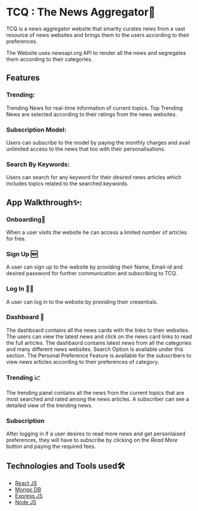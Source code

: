 # TCQ : The News Aggregator📰

TCQ is a news aggregator website that smartly curates news from a vast resource of news websites and brings them to the users according to their preferences.

The Website uses newsapi.org API to render all the news and segregates them according to their categories.

## Features
### Trending:
Trending News for real-time information of current topics. Top Trending News are selected according to their ratings from the news websites.
### Subscription Model:
Users can subscribe to the model by paying the monthly charges and avail unlimited access to the news that too with their personalisations.
### Search By Keywords:
Users can search for any keyword for their desired news articles which includes topics related to the searched keywords.

## App Walkthrough✨:
### Onboarding👋
When a user visits the website he can access a limited number of articles for free.

### Sign Up 🆕
A user can sign up to the website by providing their Name, Email-id and desired password for further communication and subscribing to TCQ.

### Log In 👨‍💻
A user can log in to the website by providing their cresentials.

### Dashboard 📑
The dashboard contains all the news cards with the links to their websites.
The users can view the latest news and click on the news card links to read the full articles.
The dashbaord contains latest news from all the categories and many different news websites.
Search Option is available under this section.
The Personal Preference Feature is available for the subscribers to view news articles according to their preferences of category.

### Trending 📈
The trending panel contains all the news from the current topics that are most searched and rated among the news articles. A subscriber can see a detailed view of the trending news.

### Subscription
After logging in if a user desires to read more news and get personlaised preferences, they will have to subscribe by clicking on the <i>Read More</i> button and paying the required fees.

## Technologies and Tools used🛠
- [React JS](https://reactjs.org/)
- [Mongo DB](https://www.mongodb.com)
- [Express JS](https://www.expressjs.org/)
- [Node JS](https://www.nodejs.org/)
